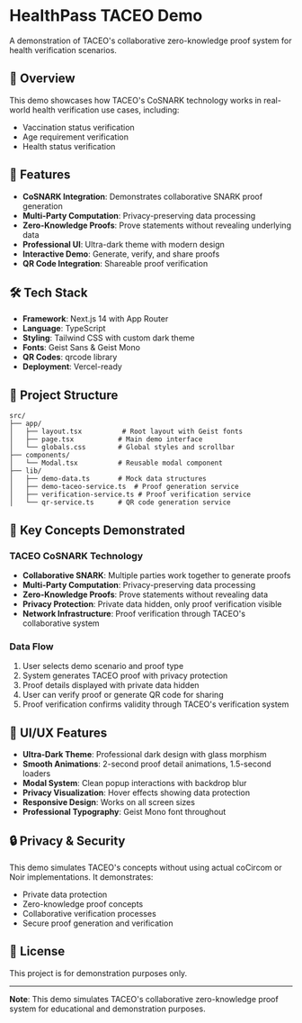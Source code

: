 # HealthPass TACEO Demo

A demonstration of TACEO's collaborative zero-knowledge proof system for health verification scenarios.

## 🏥 Overview

This demo showcases how TACEO's CoSNARK technology works in real-world health verification use cases, including:
- Vaccination status verification
- Age requirement verification  
- Health status verification

## 🚀 Features

- **CoSNARK Integration**: Demonstrates collaborative SNARK proof generation
- **Multi-Party Computation**: Privacy-preserving data processing
- **Zero-Knowledge Proofs**: Prove statements without revealing underlying data
- **Professional UI**: Ultra-dark theme with modern design
- **Interactive Demo**: Generate, verify, and share proofs
- **QR Code Integration**: Shareable proof verification

## 🛠️ Tech Stack

- **Framework**: Next.js 14 with App Router
- **Language**: TypeScript
- **Styling**: Tailwind CSS with custom dark theme
- **Fonts**: Geist Sans & Geist Mono
- **QR Codes**: qrcode library
- **Deployment**: Vercel-ready

## 📁 Project Structure

```
src/
├── app/
│   ├── layout.tsx          # Root layout with Geist fonts
│   ├── page.tsx           # Main demo interface
│   └── globals.css        # Global styles and scrollbar
├── components/
│   └── Modal.tsx          # Reusable modal component
├── lib/
│   ├── demo-data.ts       # Mock data structures
│   ├── demo-taceo-service.ts  # Proof generation service
│   ├── verification-service.ts # Proof verification service
│   └── qr-service.ts      # QR code generation service
```

## 🎯 Key Concepts Demonstrated

### TACEO CoSNARK Technology
- **Collaborative SNARK**: Multiple parties work together to generate proofs
- **Multi-Party Computation**: Privacy-preserving data processing
- **Zero-Knowledge Proofs**: Prove statements without revealing data
- **Privacy Protection**: Private data hidden, only proof verification visible
- **Network Infrastructure**: Proof verification through TACEO's collaborative system

### Data Flow
1. User selects demo scenario and proof type
2. System generates TACEO proof with privacy protection
3. Proof details displayed with private data hidden
4. User can verify proof or generate QR code for sharing
5. Proof verification confirms validity through TACEO's verification system

## 🎨 UI/UX Features

- **Ultra-Dark Theme**: Professional dark design with glass morphism
- **Smooth Animations**: 2-second proof detail animations, 1.5-second loaders
- **Modal System**: Clean popup interactions with backdrop blur
- **Privacy Visualization**: Hover effects showing data protection
- **Responsive Design**: Works on all screen sizes
- **Professional Typography**: Geist Mono font throughout

## 🔒 Privacy & Security

This demo simulates TACEO's concepts without using actual coCircom or Noir implementations. It demonstrates:
- Private data protection
- Zero-knowledge proof concepts
- Collaborative verification processes
- Secure proof generation and verification

## 📝 License

This project is for demonstration purposes only.

---

**Note**: This demo simulates TACEO's collaborative zero-knowledge proof system for educational and demonstration purposes. 